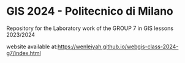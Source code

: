 # GIS 2024 - Politecnico di Milano

Repository for the Laboratory work of the GROUP 7 in GIS lessons 2023/2024 

website available at:https://wenleiyah.github.io/webgis-class-2024-g7/index.html